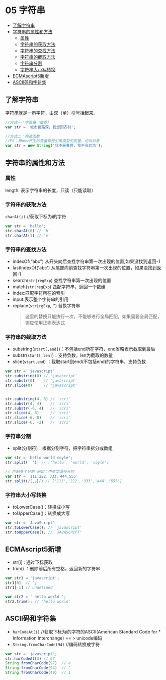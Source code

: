 # 05 字符串
- [了解字符串](#了解字符串)
- [字符串的属性和方法](#字符串的属性和方法)
  - [属性](#属性)
  - [字符串的获取方法](#字符串的获取方法)
  - [字符串的查找方法](#字符串的查找方法)
  - [字符串的截取方法](#字符串的截取方法)
  - [字符串分割](#字符串分割)
  - [字符串大小写转换](#字符串大小写转换)
- [ECMAscript5新增](#ECMAscript5新增)
- [ASCII码和字符集](#ASCII码和字符集)

<src-MetaChange></src-MetaChange>

## 了解字符串
字符串就是一串字符，由双（单）引号括起来。

```js
//方式一：字面量（推荐）
var str = '城市套路深，我想回农村';

//方式二：构造函数
//PS：用new产生的变量都是引用类型的变量，也叫对象
var str = new String('我不是黄蓉，我不会武功');
```
## 字符串的属性和方法
### 属性
length: 表示字符串的长度，只读（只能读取）

### 字符串的获取方法
`charAt(i)` //获取下标为i的字符
```js
var str = 'hello';
str.charAt(0) // 'h'
str.charAt(1) // 'e'
```
### 字符串的查找方法
- indexOf(“abc”) 从开头向后查找字符串第一次出现的位置,如果没找到返回-1
- lastIndexOf('abc') 从尾部向前查找字符串第一次出现的位置，如果没找到返回-1
- search(`str|regExp`) 查找字符串第一次出现的位置
- match(`str|regExp`) 匹配字符串，返回一个数组
- index:匹配字符所在的索引
- input:表示整个字符串的引用
- replace(`str|rgExp`, '') 替换字符串 
    > 这里的替换只能执行一次，不能够进行全局匹配，如果需要全局匹配，则应使用正则表达式

### 字符串的截取方法
- substring(`start[,end]`)：不包括end所在字符，end省略表示截取到最后
- substr(`start[,len]`)：支持负数，len为截取的数量
- slice(`start,end`) ：截取start到end(不包括end)的字符串，支持负数

```js
var str = 'javascript'
str.substring(0) // 'javascript'
str.substr(0)    // 'javascript'
str.slice(0)     // 'javascript'


str.substring(4, 8) // 'scri'
str.substr(4, 4)    // 'scri'
str.substr(-6, 4)   // 'scri'
str.slice(4, 8)     // 'scri'
str.slice(-6, 8)    // 'scri'
str.slice(-6, -2)   // 'scri'
```
### 字符串分割
- split(分割符)：根据分割字符，把字符串拆分成数组

```js
var str = 'hello world coyle';
str.split(' '); // ['hello', 'world', 'coyle']

// 匹配多个分割 例如：中英文逗号分割
var str = '111,222，333，444,555'
str.split(/[,，]/) // ['111','222','333','444','555']
```

### 字符串大小写转换
- toLowerCase()：转换成小写
- toUpperCase()：转换成大写

```js
var str = 'JavaScript'
str.toLowerCase(); // 'javascript'
str.toUpperCase(); // 'JAVASCRIPT'
```

## ECMAscript5新增
- str[i] : 通过下标获取
- trim() ：删除前后所有空格，返回新的字符串

```js
var str1 = 'javascript';
str1[0]  // 'j'
str1[-1] // undefined

var str2 = ' hello world ';
str2.trim(); // 'hello world'
```

## ASCII码和字符集
- `harCodeAt(i)` //获取下标为i的字符的ASCII(American Standard Code for * Information Interchange) == > unicode编码
- `String.fromCharCode(94)` //编码转换成字符

```js
var str = 'javascript';
str.harCodeAt(3) // 97
String.fromCharCode(97)  // a
String.fromCharCode(94)  // ^
String.fromCharCode(49)  // 1
```
